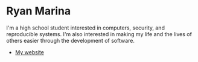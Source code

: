 # Ryan Marina

I'm a high school student interested in computers, security, and reproducible systems. I'm also interested in making my life and the lives of others easier through the development of software.

- [My website](https://beepboop.systems)
